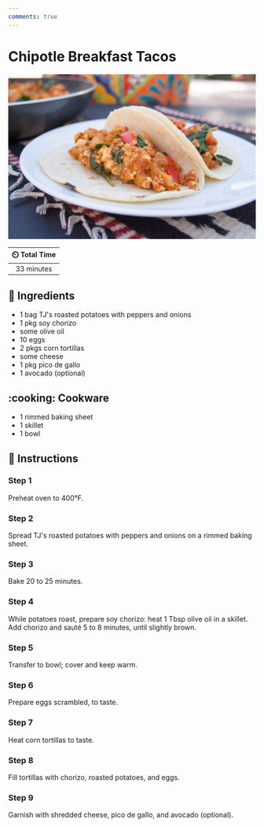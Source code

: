 ```yaml
---
comments: true
---
```

# Chipotle Breakfast Tacos

![Chipotle Breakfast Tacos](../assets/images/chipotle-breakfast-tacos.jpg)

| :timer_clock: Total Time |
|:-----------------------: |
| 33 minutes |

## :salt: Ingredients

- 1 bag TJ's roasted potatoes with peppers and onions
- 1 pkg soy chorizo
- some olive oil
- 10 eggs
- 2 pkgs corn tortillas
- some cheese
- 1 pkg pico de gallo
- 1 avocado (optional)

## :cooking: Cookware

- 1 rimmed baking sheet
- 1 skillet
- 1 bowl

## :pencil: Instructions

### Step 1

Preheat oven to 400°F.

### Step 2

Spread TJ's roasted potatoes with peppers and onions on a rimmed baking sheet.

### Step 3

Bake 20 to 25 minutes.

### Step 4

While potatoes roast, prepare soy chorizo: heat 1 Tbsp olive oil in a skillet. Add chorizo and sauté 5 to 8 minutes,
until slightly brown.

### Step 5

Transfer to bowl; cover and keep warm.

### Step 6

Prepare eggs scrambled, to taste.

### Step 7

Heat corn tortillas to taste.

### Step 8

Fill tortillas with chorizo, roasted potatoes, and eggs.

### Step 9

Garnish with shredded cheese, pico de gallo, and avocado (optional).
